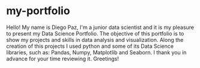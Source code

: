 # my-portfolio
Hello! My name is Diego Paz, I'm a junior data scientist and it is my pleasure to present my Data Science Portfolio.
The objective of this portfolio is to show my projects and skills in data analysis and visualization. Along the creation of this projects I used python and some of its Data Science libraries, such as: Pandas, Numpy, Matplotlib and Seaborn.
I thank you in advance for your time reviewing it. Greetings!
